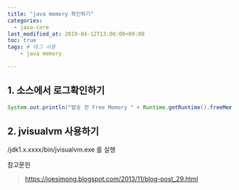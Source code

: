 ```yaml
---
title: "java memory 확인하기"
categories:
  - java-core
last_modified_at: 2019-04-12T13:00:00+09:00
toc: true
tags: # 태그 사용
    - java memory

---
```


## 1. 소스에서 로그확인하기
```java
System.out.println("발송 전 Free Memory " + Runtime.getRuntime().freeMemory()/1024/1024 + "MB");
```


## 2. jvisualvm 사용하기
/jdk1.x.xxxx/bin/jvisualvm.exe 를 실행

참고문헌
> https://joesimong.blogspot.com/2013/11/blog-post_29.html
